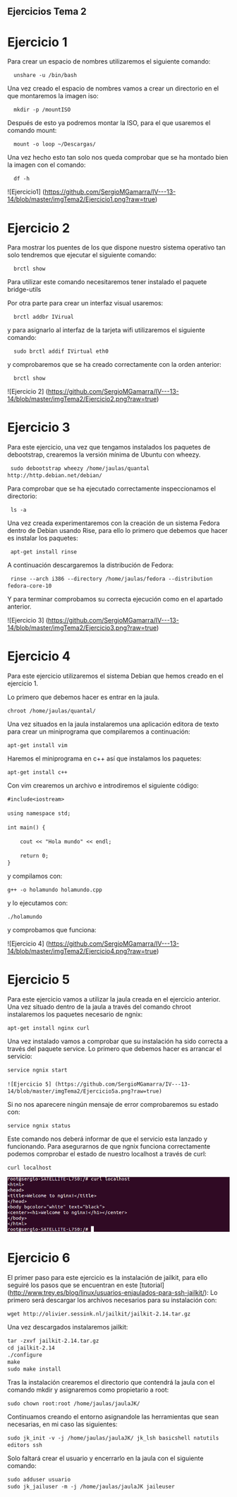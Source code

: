 ## Ejercicios Tema 2

# Ejercicio 1

Para crear un espacio de nombres utilizaremos el siguiente comando:
      
      unshare -u /bin/bash
  
Una vez creado el espacio de nombres vamos a crear un directorio en el que montaremos la imagen iso:
 
      mkdir -p /mountISO

Después de esto ya podremos montar la ISO, para el que usaremos el comando mount:
  
      mount -o loop ~/Descargas/
  
Una vez hecho esto tan solo nos queda comprobar que se ha montado bien la imagen con el comando:
 
      df -h
  
  ![Ejercicio1] (https://github.com/SergioMGamarra/IV---13-14/blob/master/imgTema2/Ejercicio1.png?raw=true)
  
# Ejercicio 2

Para mostrar los puentes de los que dispone nuestro sistema operativo tan solo tendremos que ejecutar el siguiente comando:
 
      brctl show

Para utilizar este comando necesitaremos tener instalado el paquete bridge-utils


Por otra parte para crear un interfaz visual usaremos:

      brctl addbr IVirual
  
y para asignarlo al interfaz de la tarjeta wifi utilizaremos el siguiente comando:
  
      sudo brctl addif IVirtual eth0
  
y comprobaremos que se ha creado correctamente con la orden anterior: 
      
      brctl show
      
   ![Ejercicio 2] (https://github.com/SergioMGamarra/IV---13-14/blob/master/imgTema2/Ejercicio2.png?raw=true)
   
# Ejercicio 3
  
Para este ejercicio, una vez que tengamos instalados los paquetes de debootstrap, crearemos la versión mínima de Ubuntu con wheezy.

     sudo debootstrap wheezy /home/jaulas/quantal http://http.debian.net/debian/

Para comprobar que se ha ejecutado correctamente inspeccionamos el directorio:

     ls -a
     
Una vez creada experimentaremos con la creación de un sistema Fedora dentro de Debian usando Rise, para ello lo primero que debemos que hacer es instalar los paquetes:

     apt-get install rinse
     
A continuación descargaremos la distribución de Fedora:

     rinse --arch i386 --directory /home/jaulas/fedora --distribution fedora-core-10

Y para terminar comprobamos su correcta ejecución como en el apartado anterior.

   ![Ejercicio 3] (https://github.com/SergioMGamarra/IV---13-14/blob/master/imgTema2/Ejercicio3.png?raw=true)

# Ejercicio 4

Para este ejercicio utilizaremos el sistema Debian que hemos creado en el ejercicio 1.

Lo primero que debemos hacer es entrar en la jaula.

    chroot /home/jaulas/quantal/
    
Una vez situados en la jaula instalaremos una aplicación editora de texto para crear un miniprograma que compilaremos a continuación:

    apt-get install vim
    
Haremos el miniprograma en c++ así que instalamos los paquetes:

    apt-get install c++
    
Con vim crearemos un archivo e introdiremos el siguiente código:

    #include<iostream>

    using namespace std;
 
    int main() {
        
        cout << "Hola mundo" << endl;

        return 0;
    }
    
y compilamos con:

    g++ -o holamundo holamundo.cpp
    
y lo ejecutamos con:

    ./holamundo

y comprobamos que funciona:

   ![Ejercicio 4] (https://github.com/SergioMGamarra/IV---13-14/blob/master/imgTema2/Ejercicio4.png?raw=true)


# Ejercicio 5
 
Para este ejercicio vamos a utilizar la jaula creada en el ejercicio anterior.
Una vez situado dentro de la jaula a través del comando chroot instalaremos los paquetes necesario de ngnix:

    apt-get install nginx curl
   
Una vez instalado vamos a comprobar que su instalación ha sido correcta a través del paquete service. Lo primero que debemos hacer es arrancar el servicio:

    service ngnix start
    
    ![Ejercicio 5] (https://github.com/SergioMGamarra/IV---13-14/blob/master/imgTema2/Ejercicio5a.png?raw=true)
   
Si no nos aparecere ningún mensaje de error comprobaremos su estado con:

    service ngnix status
   
Este comando nos deberá informar de que el servicio esta lanzado y funcionando. Para asegurarnos de que ngnix funciona correctamente podemos comprobar el estado de nuestro localhost a través de curl:

    curl localhost
   
   ![Ejercicio 5](https://github.com/SergioMGamarra/IV---13-14/blob/master/imgTema2/Ejercicio5B.png?raw=true)
   
# Ejercicio 6

El primer paso para este ejercicio es la instalación de jailkit, para ello seguiré los pasos que se encuentran en este [tutorial] (http://www.trey.es/blog/linux/usuarios-enjaulados-para-ssh-jailkit/):
Lo primero será descargar los archivos necesarios para su instalación con:

    wget http://olivier.sessink.nl/jailkit/jailkit-2.14.tar.gz

Una vez descargados instalaremos jailkit:

    tar -zxvf jailkit-2.14.tar.gz
    cd jailkit-2.14
    ./configure
    make
    sudo make install

Tras la instalación crearemos el directorio que contendrá la jaula con el comando mkdir y asignaremos como propietario a root:

    sudo chown root:root /home/jaulas/jaulaJK/
   
Continuamos creando el entorno asignandole las herramientas que sean necesarias, en mi caso las siguientes:

    sudo jk_init -v -j /home/jaulas/jaulaJK/ jk_lsh basicshell natutils editors ssh

Solo faltará crear el usuario y encerrarlo en la jaula con el siguiente comando:

    sudo adduser usuario
    sudo jk_jailuser -m -j /home/jaulas/jaulaJK jaileuser
